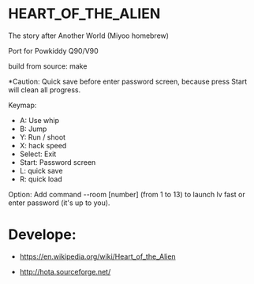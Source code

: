 # HEART_OF_THE_ALIEN  

The story after Another World (Miyoo homebrew)

Port for Powkiddy Q90/V90

build from source: make

*Caution: Quick save before enter password screen, because press Start will clean all progress.

Keymap:
- A: Use whip
- B: Jump
- Y: Run / shoot
- X: hack speed
- Select: Exit
- Start: Password screen
- L: quick save
- R: quick load

Option: Add command --room [number] (from 1 to 13) to launch lv fast or enter password (it's up to you).




# Develope: 
- https://en.wikipedia.org/wiki/Heart_of_the_Alien

- http://hota.sourceforge.net/
